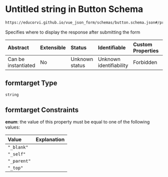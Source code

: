 # Untitled string in Button Schema

```txt
https://educorvi.github.io/vue_json_form/schemas/button.schema.json#/properties/nativeSubmitSettings/properties/formtarget
```

Specifies where to display the response after submitting the form

| Abstract            | Extensible | Status         | Identifiable            | Custom Properties | Additional Properties | Access Restrictions | Defined In                                                                   |
| :------------------ | :--------- | :------------- | :---------------------- | :---------------- | :-------------------- | :------------------ | :--------------------------------------------------------------------------- |
| Can be instantiated | No         | Unknown status | Unknown identifiability | Forbidden         | Allowed               | none                | [button.schema.json\*](../schemas/button.schema.json "open original schema") |

## formtarget Type

`string`

## formtarget Constraints

**enum**: the value of this property must be equal to one of the following values:

| Value       | Explanation |
| :---------- | :---------- |
| `"_blank"`  |             |
| `"_self"`   |             |
| `"_parent"` |             |
| `"_top"`    |             |
